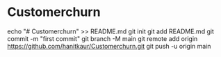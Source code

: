 # Customerchurn
echo "# Customerchurn" >> README.md
git init
git add README.md
git commit -m "first commit"
git branch -M main
git remote add origin https://github.com/hanitkaur/Customerchurn.git
git push -u origin main
